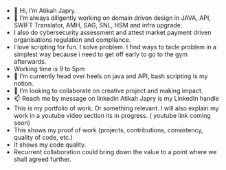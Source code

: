 - 👋 Hi, I’m Atikah Japry.
- 👀 I’m always diligently working on domain driven design in JAVA, API, SWIFT Translator, AMH, SAG, SNL, HSM and infra upgrade.
- I also do cybersecurity assessment and attest market payment driven organisations regulation and compliance.
- I love scripting for fun. I solve problem. I find ways to tacle problem in a simplest way because i need to get off early to go to the gym afterwards.
- Working time is 9 to 5pm
- 🌱 I’m currently head over heels on java and API, bash scripting is my notion. 
- 💞️ I’m looking to collaborate on creative project and making impact.
- 📫 Reach me by message on linkedin Atikah Japry is my LinkedIn handle
- This is my portfolio of work. Or something relevant. I will also explain my work in a youtube video section its in progress. ( youtube link coming soon) 
- This shows my proof of work (projects, contributions, consistency, quality of code, etc.)
- It shows my code quality.
-  Recurrent collaboration could bring down the value to a point where we shall agreed further. 
<!---
atikahjapry/atikahjapry is a ✨ special ✨ repository because its `README.md` (this file) appears on your GitHub profile.
You can click the Preview link to take a look at your changes.
--->
